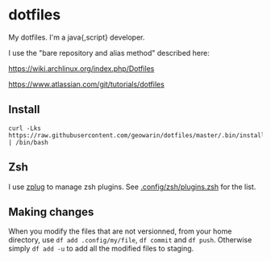# dotfiles

My dotfiles. I'm a java{,script} developer.

I use the "bare repository and alias method" described here:

https://wiki.archlinux.org/index.php/Dotfiles

https://www.atlassian.com/git/tutorials/dotfiles


## Install

```
curl -Lks https://raw.githubusercontent.com/geowarin/dotfiles/master/.bin/install.sh | /bin/bash
```

## Zsh

I use [zplug](https://github.com/zplug/zplug) to manage zsh plugins.
See [.config/zsh/plugins.zsh](https://github.com/geowarin/dotfiles/blob/master/.config/zsh/plugins.zsh) for the list.

## Making changes

When you modify the files that are not versionned, from your home directory, use `df add .config/my/file`, `df commit` and `df push`.
Otherwise simply `df add -u` to add all the modified files to staging.
